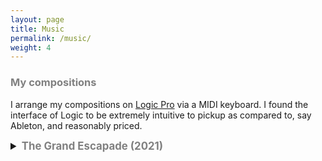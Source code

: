```yaml
---
layout: page
title: Music
permalink: /music/
weight: 4
---
```


### <span style="color:Gray">My compositions</span>

I arrange my compositions on [Logic Pro](https://www.apple.com/logic-pro/) via a MIDI keyboard. I found the interface of Logic to be extremely intuitive to pickup as compared to, say Ableton, and reasonably priced.

<details>
    <summary style="font-size: 1.2em; font-weight: bold;"> <span style="color:Gray">The Grand Escapade (2021)</span></summary>
The Grand Escapade is a soundtrack for short and imaginary conceptual series depicting the futuristic journey of humans inhabiting a different planet, an attempt to capturing the essence of human emotions on this audacious adventure from love to hate, universal brotherhood to tribe parochialism, betrayal to sacrifice, a struggle like never before but also finally the triumph of making it onto the other side.

    <br>
    <iframe width="100%" height="450" scrolling="no" frameborder="no" allow="autoplay" src="https://w.soundcloud.com/player/?url=https%3A//api.soundcloud.com/playlists/1748143059%3Fsecret_token%3Ds-4RJtqDj3qe2&color=%23ff5500&auto_play=false&hide_related=false&show_comments=true&show_user=true&show_reposts=false&show_teaser=true"></iframe><div style="font-size: 10px; color: #cccccc;line-break: anywhere;word-break: normal;overflow: hidden;white-space: nowrap;text-overflow: ellipsis; font-family: Interstate,Lucida Grande,Lucida Sans Unicode,Lucida Sans,Garuda,Verdana,Tahoma,sans-serif;font-weight: 100;"><a href="https://soundcloud.com/user-378876180" title="Karthikeya Parunandi" target="_blank" style="color: #cccccc; text-decoration: none;">Karthikeya Parunandi</a> · <a href="https://soundcloud.com/user-378876180/sets/the-grand-escapade/s-4RJtqDj3qe2" title="The Grand Escapade" target="_blank" style="color: #cccccc; text-decoration: none;">The Grand Escapade</a></div>
</details>
